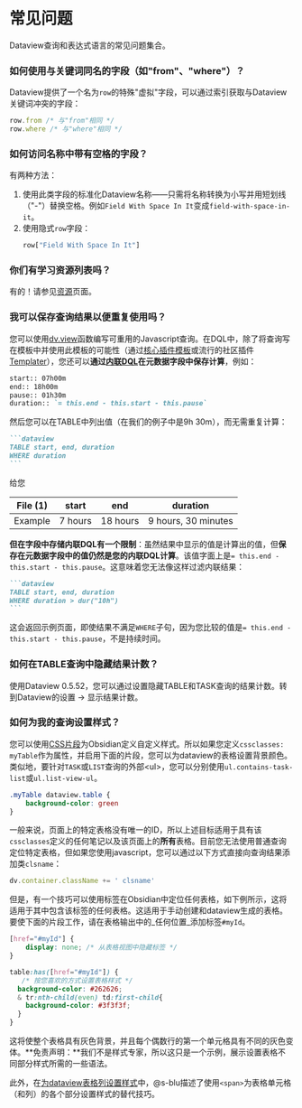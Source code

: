 # 常见问题

Dataview查询和表达式语言的常见问题集合。

### 如何使用与关键词同名的字段（如"from"、"where"）？

Dataview提供了一个名为`row`的特殊"虚拟"字段，可以通过索引获取与Dataview关键词冲突的字段：

```javascript
row.from /* 与"from"相同 */
row.where /* 与"where"相同 */
```

### 如何访问名称中带有空格的字段？

有两种方法：

1. 使用此类字段的标准化Dataview名称——只需将名称转换为小写并用短划线（"-"）替换空格。例如`Field With Space In It`变成`field-with-space-in-it`。
2. 使用隐式`row`字段：
    ```javascript
    row["Field With Space In It"]
    ```

### 你们有学习资源列表吗？

有的！请参见[资源](../resources/resources-and-support.md)页面。

### 我可以保存查询结果以便重复使用吗？

您可以使用[dv.view](../api/code-reference.md#dvviewpath-input)函数编写可重用的Javascript查询。在DQL中，除了将查询写在模板中并使用此模板的可能性（通过[核心插件模板](https://help.obsidian.md/Plugins/Templates)或流行的社区插件[Templater](https://obsidian.md/plugins?id=templater-obsidian)），您还可以**通过[内联DQL](../queries/dql-js-inline.md#inline-dql)在元数据字段中保存计算**，例如：

```markdown
start:: 07h00m
end:: 18h00m
pause:: 01h30m
duration:: `= this.end - this.start - this.pause`
```

然后您可以在TABLE中列出值（在我们的例子中是9h 30m），而无需重复计算：

~~~markdown
```dataview
TABLE start, end, duration
WHERE duration
```
~~~

给您

| File (1)	| start| 	end| 	duration|
| ---- | ----- | ------ |  ----- |
| Example | 7 hours	| 18 hours| 	9 hours, 30 minutes |

**但在字段中存储内联DQL有一个限制**：虽然结果中显示的值是计算出的值，但**保存在元数据字段中的值仍然是您的内联DQL计算**。该值字面上是`= this.end - this.start - this.pause`。这意味着您无法像这样过滤内联结果：

~~~markdown
```dataview
TABLE start, end, duration
WHERE duration > dur("10h")
```
~~~

这会返回示例页面，即使结果不满足`WHERE`子句，因为您比较的值是`= this.end - this.start - this.pause`，不是持续时间。

### 如何在TABLE查询中隐藏结果计数？

使用Dataview 0.5.52，您可以通过设置隐藏TABLE和TASK查询的结果计数。转到Dataview的设置 -> 显示结果计数。

### 如何为我的查询设置样式？

您可以使用[CSS片段](https://help.obsidian.md/Extending+Obsidian/CSS+snippets)为Obsidian定义自定义样式。所以如果您定义`cssclasses: myTable`作为属性，并启用下面的片段，您可以为dataview的表格设置背景颜色。类似地，要针对`TASK`或`LIST`查询的外部&lt;ul&gt;，您可以分别使用`ul.contains-task-list`或`ul.list-view-ul`。

```css
.myTable dataview.table {
    background-color: green
}
```

一般来说，页面上的特定表格没有唯一的ID，所以上述目标适用于具有该`cssclasses`定义的任何笔记以及该页面上的**所有**表格。目前您无法使用普通查询定位特定表格，但如果您使用javascript，您可以通过以下方式直接向查询结果添加类`clsname`：

```js
dv.container.className += ' clsname'
```

但是，有一个技巧可以使用标签在Obsidian中定位任何表格，如下例所示，这将适用于其中包含该标签的任何表格。这适用于手动创建和dataview生成的表格。要使下面的片段工作，请在表格输出中的_任何位置_添加标签`#myId`。

```css
[href="#myId"] {
    display: none; /* 从表格视图中隐藏标签 */
}

table:has([href="#myId"]) {
   /* 按您喜欢的方式设置表格样式 */
  background-color: #262626;
  & tr:nth-child(even) td:first-child{
    background-color: #3f3f3f;
  }
}
```

这将使整个表格具有灰色背景，并且每个偶数行的第一个单元格具有不同的灰色变体。**免责声明：**我们不是样式专家，所以这只是一个示例，展示设置表格不同部分样式所需的一些语法。

此外，在[为dataview表格列设置样式](https://s-blu.github.io/obsidian_dataview_example_vault/20%20Dataview%20Queries/Style%20dataview%20table%20columns/)中，@s-blu描述了使用`<span>`为表格单元格（和列）的各个部分设置样式的替代技巧。
